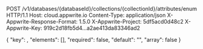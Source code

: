 POST /v1/databases/{databaseId}/collections/{collectionId}/attributes/enum HTTP/1.1
Host: cloud.appwrite.io
Content-Type: application/json
X-Appwrite-Response-Format: 1.5.0
X-Appwrite-Project: 5df5acd0d48c2
X-Appwrite-Key: 919c2d18fb5d4...a2ae413da83346ad2

{
  "key": ,
  "elements": [],
  "required": false,
  "default": "<DEFAULT>",
  "array": false
}
